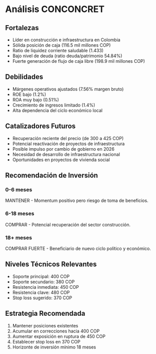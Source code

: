 # Análisis CONCONCRET

## Fortalezas

- Líder en construcción e infraestructura en Colombia
- Sólida posición de caja (116.5 mil millones COP)
- Ratio de liquidez corriente saludable (1.433)
- Bajo nivel de deuda (ratio deuda/patrimonio 54.84%)
- Fuerte generación de flujo de caja libre (198.9 mil millones COP)

## Debilidades

- Márgenes operativos ajustados (7.56% margen bruto)
- ROE bajo (1.2%)
- ROA muy bajo (0.51%)
- Crecimiento de ingresos limitado (1.4%)
- Alta dependencia del ciclo económico local

## Catalizadores Futuros

- Recuperación reciente del precio (de 300 a 425 COP)
- Potencial reactivación de proyectos de infraestructura
- Posible impulso por cambio de gobierno en 2026
- Necesidad de desarrollo de infraestructura nacional
- Oportunidades en proyectos de vivienda social

## Recomendación de Inversión

### 0-6 meses

MANTENER - Momentum positivo pero riesgo de toma de beneficios.

### 6-18 meses

COMPRAR - Potencial recuperación del sector construcción.

### 18+ meses

COMPRAR FUERTE - Beneficiario de nuevo ciclo político y económico.

## Niveles Técnicos Relevantes

- Soporte principal: 400 COP
- Soporte secundario: 380 COP
- Resistencia inmediata: 450 COP
- Resistencia clave: 480 COP
- Stop loss sugerido: 370 COP

## Estrategia Recomendada

1. Mantener posiciones existentes
2. Acumular en correcciones hacia 400 COP
3. Aumentar exposición en ruptura de 450 COP
4. Establecer stop loss en 370 COP
5. Horizonte de inversión mínimo 18 meses
